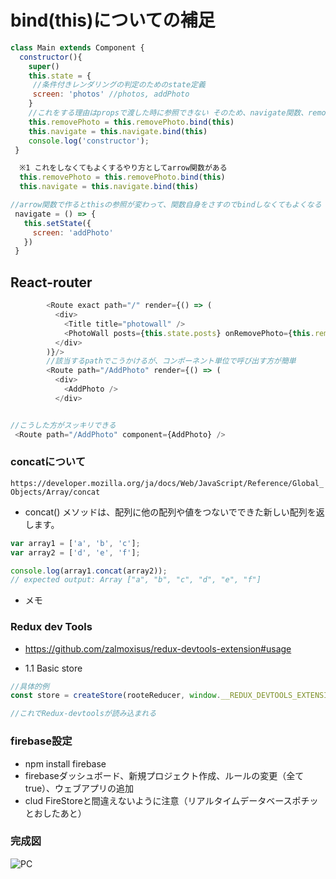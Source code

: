 # bind(this)についての補足
```js
class Main extends Component {
  constructor(){
    super()
    this.state = {
     //条件付きレンダリングの判定のためのstate定義
     screen: 'photos' //photos, addPhoto
    }
    //これをする理由はpropsで渡した時に参照できない そのため、navigate関数、removePhotoもbind(this)をしている　※1
    this.removePhoto = this.removePhoto.bind(this)
    this.navigate = this.navigate.bind(this)
    console.log('constructor');
 }

  ※1 これをしなくてもよくするやり方としてarrow関数がある
  this.removePhoto = this.removePhoto.bind(this)
  this.navigate = this.navigate.bind(this)

//arrow関数で作るとthisの参照が変わって、関数自身をさすのでbindしなくてもよくなる
 navigate = () => {
   this.setState({
     screen: 'addPhoto'
   })
 }
```

## React-router
```js
        <Route exact path="/" render={() => (
          <div>
            <Title title="photowall" />
            <PhotoWall posts={this.state.posts} onRemovePhoto={this.removePhoto} onNavigate={this.navigate}/>
          </div>
        )}/>
        //該当するpathでこうかけるが、コンポーネント単位で呼び出す方が簡単
        <Route path="/AddPhoto" render={() => (
          <div>
            <AddPhoto />
          </div>


//こうした方がスッキリできる
 <Route path="/AddPhoto" component={AddPhoto} />
```


### concatについて
`https://developer.mozilla.org/ja/docs/Web/JavaScript/Reference/Global_Objects/Array/concat`

- concat() メソッドは、配列に他の配列や値をつないでできた新しい配列を返します。

```js
var array1 = ['a', 'b', 'c'];
var array2 = ['d', 'e', 'f'];

console.log(array1.concat(array2));
// expected output: Array ["a", "b", "c", "d", "e", "f"]
```
- メモ


### Redux dev Tools
- https://github.com/zalmoxisus/redux-devtools-extension#usage

- 1.1 Basic store
```js
//具体的例
const store = createStore(rooteReducer, window.__REDUX_DEVTOOLS_EXTENSION__ && window.__REDUX_DEVTOOLS_EXTENSION__())

//これでRedux-devtoolsが読み込まれる
```


### firebase設定
- npm install firebase
- firebaseダッシュボード、新規プロジェクト作成、ルールの変更（全てtrue）、ウェブアプリの追加
- clud FireStoreと間違えないように注意（リアルタイムデータベースポチッとおしたあと）


### 完成図
![PC](images/wall.gif "1")